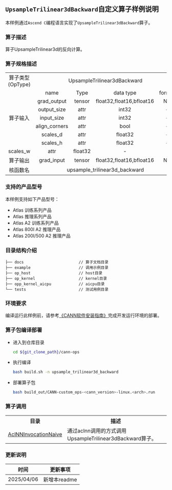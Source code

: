 ## `UpsampleTrilinear3dBackward`自定义算子样例说明 
本样例通过`Ascend C`编程语言实现了`UpsampleTrilinear3dBackward`算子。

### 算子描述
算子UpsampleTrilinear3d的反向计算。

### 算子规格描述

<table>
<tr><td rowspan="1" align="center">算子类型(OpType)</td><td colspan="4" align="center">UpsampleTrilinear3dBackward</td></tr>
</tr>
<tr><td rowspan="7" align="center">算子输入</td><td align="center">name</td><td align="center">Type</td><td align="center">data type</td><td align="center">format</td></tr>
<tr><td align="center">grad_output</td><td align="center">tensor</td><td align="center">float32,float16,bfloat16</td><td align="center">ND</td></tr>
<tr><td align="center">output_size</td><td align="center">attr</td><td align="center">int32</td><td align="center">-</td></tr>
<tr><td align="center">input_size</td><td align="center">attr</td><td align="center">int32</td><td align="center">-</td></tr>
<tr><td align="center">align_corners</td><td align="center">attr</td><td align="center">bool</td><td align="center">-</td></tr>
<tr><td align="center">scales_d</td><td align="center">attr</td><td align="center">float32</td><td align="center">-</td></tr>
<tr><td align="center">scales_h</td><td align="center">attr</td><td align="center">float32</td><td align="center">-</td></tr>
<tr><td align="center">scales_w</td><td align="center">attr</td><td align="center">float32</td><td align="center">-</td></tr>
</tr>
</tr>
<tr><td rowspan="1" align="center">算子输出</td><td align="center">grad_input</td><td align="center">tensor</td><td align="center">float32,float16,bfloat16</td><td align="center">ND</td></tr>
</tr>
<tr><td rowspan="1" align="center">核函数名</td><td colspan="4" align="center">upsample_trilinear3d_backward</td></tr>
</table>

### 支持的产品型号
本样例支持如下产品型号：
- Atlas 训练系列产品
- Atlas 推理系列产品
- Atlas A2 训练系列产品
- Atlas 800I A2 推理产品
- Atlas 200I/500 A2 推理产品

### 目录结构介绍
```
├── docs                        // 算子文档目录
├── example                     // 调用示例目录
├── op_host                     // host目录
├── op_kernel                   // kernel目录
├── opp_kernel_aicpu            // aicpu目录
└── tests                       // 测试用例目录
```

### 环境要求
编译运行此样例前，请参考[《CANN软件安装指南》](https://hiascend.com/document/redirect/CannCommunityInstSoftware)完成开发运行环境的部署。

### 算子包编译部署
  - 进入到仓库目录

    ```bash
    cd ${git_clone_path}/cann-ops
    ```

  - 执行编译

    ```bash
    bash build.sh -n upsample_trilinear3d_backward
    ```

  - 部署算子包

    ```bash
    bash build_out/CANN-custom_ops-<cann_version>-linux.<arch>.run
    ```
### 算子调用
<table>
    <th>目录</th><th>描述</th>
    <tr>
        <td><a href="./examples/AclNNInvocationNaive"> AclNNInvocationNaive</td><td>通过aclnn调用的方式调用UpsampleTrilinear3dBackward算子。</td>
    </tr>
</table>

### 更新说明
| 时间 | 更新事项 |
|----|------|
| 2025/04/06 | 新增本readme |